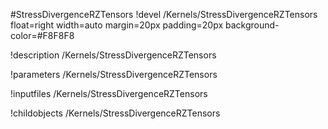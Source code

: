 <!-- MOOSE Object Documentation Stub: Remove this when content is added. -->
#StressDivergenceRZTensors
!devel /Kernels/StressDivergenceRZTensors float=right width=auto margin=20px padding=20px background-color=#F8F8F8

!description /Kernels/StressDivergenceRZTensors

!parameters /Kernels/StressDivergenceRZTensors

!inputfiles /Kernels/StressDivergenceRZTensors

!childobjects /Kernels/StressDivergenceRZTensors
